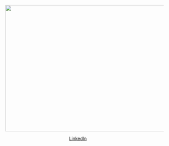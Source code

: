 
<p align="center">
  <img width="800" height="400" src="https://user-images.githubusercontent.com/22810564/160447879-8e1fc31a-ae8e-4aec-828d-3ca6789b5662.gif">
</p>

<p align="center">
  <a href="https://www.linkedin.com/in/moses-arthur/">LinkedIn</a>&ensp;&ensp;&ensp;&ensp;&ensp;&ensp;
</p>
